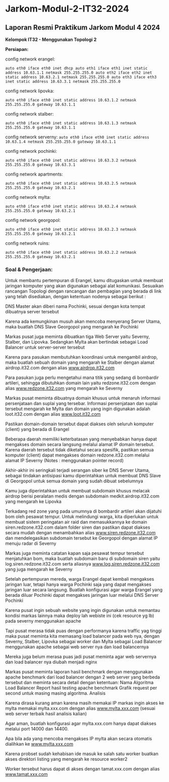 # Jarkom-Modul-2-IT32-2024

## Laporan Resmi Praktikum Jarkom Modul 4 2024

**Kelompok IT32 - Menggunakan Topologi 2**

**Persiapan:**

config network erangel:

  `auto eth0
  iface eth0 inet dhcp
  auto eth1
  iface eth1 inet static
  	address 10.63.1.1
  	netmask 255.255.255.0
  auto eth2
  iface eth2 inet static
  	address 10.63.2.1
  	netmask 255.255.255.0
  auto eth3
  iface eth3 inet static
  	address 10.63.3.1
  	netmask 255.255.255.0`

config network lipovka:

  `auto eth0
  iface eth0 inet static
      address 10.63.1.2
      netmask 255.255.255.0
      gateway 10.63.1.1`

config network stalber:
  
  `auto eth0
  iface eth0 inet static
      address 10.63.1.3
      netmask 255.255.255.0
      gateway 10.63.1.1`

config network serverny:
  `auto eth0
  iface eth0 inet static
      address 10.63.1.4
      netmask 255.255.255.0
      gateway 10.63.1.1`

config network pochinki:
 
  `auto eth0
  iface eth0 inet static
      address 10.63.3.2
      netmask 255.255.255.0
      gateway 10.63.3.1`

config network apartments:
  
  `auto eth0
  iface eth0 inet static
      address 10.63.2.5
      netmask 255.255.255.0
      gateway 10.63.2.1`

config network mylta:

  `auto eth0
  iface eth0 inet static
      address 10.63.2.4
      netmask 255.255.255.0
      gateway 10.63.2.1`
    
config network georgopol:

  `auto eth0
  iface eth0 inet static
      address 10.63.2.3
      netmask 255.255.255.0
      gateway 10.63.2.1`

config network ruins:

  `auto eth0
  iface eth0 inet static
      address 10.63.2.2
      netmask 255.255.255.0
      gateway 10.63.2.1`



### Soal & Pengerjaan:

Untuk membantu pertempuran di Erangel, kamu ditugaskan untuk membuat jaringan komputer yang akan digunakan sebagai alat komunikasi. Sesuaikan rancangan Topologi dengan rancangan dan pembagian yang berada di link yang telah disediakan, dengan ketentuan nodenya sebagai berikut :

DNS Master akan diberi nama Pochinki, sesuai dengan kota tempat dibuatnya server tersebut

Karena ada kemungkinan musuh akan mencoba menyerang Server Utama, maka buatlah DNS Slave Georgopol yang mengarah ke Pochinki

Markas pusat juga meminta dibuatkan tiga Web Server yaitu Severny, Stalber, dan Lipovka. Sedangkan Mylta akan bertindak sebagai Load Balancer untuk server-server tersebut

Karena para pasukan membutuhkan koordinasi untuk mengambil airdrop, maka buatlah sebuah domain yang mengarah ke Stalber dengan alamat airdrop.it32.com dengan alias www.airdrop.it32.com

Para pasukan juga perlu mengetahui mana titik yang sedang di bombardir artileri, sehingga dibutuhkan domain lain yaitu redzone.it32.com dengan alias www.redzone.it32.com yang mengarah ke Severny

Markas pusat meminta dibuatnya domain khusus untuk menaruh informasi persenjataan dan suplai yang tersebar. Informasi persenjataan dan suplai tersebut mengarah ke Mylta dan domain yang ingin digunakan adalah loot.it32.com dengan alias www.loot.it32.com

Pastikan domain-domain tersebut dapat diakses oleh seluruh komputer (client) yang berada di Erangel

Beberapa daerah memiliki keterbatasan yang menyebabkan hanya dapat mengakses domain secara langsung melalui alamat IP domain tersebut. Karena daerah tersebut tidak diketahui secara spesifik, pastikan semua komputer (client) dapat mengakses domain redzone.it32.com melalui alamat IP Severny (Notes : menggunakan pointer record)

Akhir-akhir ini seringkali terjadi serangan siber ke DNS Server Utama, sebagai tindakan antisipasi kamu diperintahkan untuk membuat DNS Slave di Georgopol untuk semua domain yang sudah dibuat sebelumnya

Kamu juga diperintahkan untuk membuat subdomain khusus melacak airdrop berisi peralatan medis dengan subdomain medkit.airdrop.it32.com yang mengarah ke Lipovka

Terkadang red zone yang pada umumnya di bombardir artileri akan dijatuhi bom oleh pesawat tempur. Untuk melindungi warga, kita diperlukan untuk membuat sistem peringatan air raid dan memasukkannya ke domain siren.redzone.it32.com dalam folder siren dan pastikan dapat diakses secara mudah dengan menambahkan alias www.siren.redzone.it32.com dan mendelegasikan subdomain tersebut ke Georgopol dengan alamat IP menuju radar di Severny

Markas juga meminta catatan kapan saja pesawat tempur tersebut menjatuhkan bom, maka buatlah subdomain baru di subdomain siren yaitu log.siren.redzone.it32.com serta aliasnya www.log.siren.redzone.it32.com yang juga mengarah ke Severny

Setelah pertempuran mereda, warga Erangel dapat kembali mengakses jaringan luar, tetapi hanya warga Pochinki saja yang dapat mengakses jaringan luar secara langsung. Buatlah konfigurasi agar warga Erangel yang berada diluar Pochinki dapat mengakses jaringan luar melalui DNS Server Pochinki

Karena pusat ingin sebuah website yang ingin digunakan untuk memantau kondisi markas lainnya maka deploy lah webiste ini (cek resource yg lb) pada severny menggunakan apache

Tapi pusat merasa tidak puas dengan performanya karena traffic yag tinggi maka pusat meminta kita memasang load balancer pada web nya, dengan Severny, Stalber, Lipovka sebagai worker dan Mylta sebagai Load Balancer menggunakan apache sebagai web server nya dan load balancernya

Mereka juga belum merasa puas jadi pusat meminta agar web servernya dan load balancer nya diubah menjadi nginx

Markas pusat meminta laporan hasil benchmark dengan menggunakan apache benchmark dari load balancer dengan 2 web server yang berbeda tersebut dan meminta secara detail dengan ketentuan:
Nama Algoritma Load Balancer
Report hasil testing apache benchmark 
Grafik request per second untuk masing masing algoritma. 
Analisis

Karena dirasa kurang aman karena masih memakai IP markas ingin akses ke mylta memakai mylta.xxx.com dengan alias www.mylta.xxx.com (sesuai web server terbaik hasil analisis kalian)

Agar aman, buatlah konfigurasi agar mylta.xxx.com hanya dapat diakses melalui port 14000 dan 14400.

Apa bila ada yang mencoba mengakses IP mylta akan secara otomatis dialihkan ke www.mylta.xxx.com

Karena probset sudah kehabisan ide masuk ke salah satu worker buatkan akses direktori listing yang mengarah ke resource worker2

Worker tersebut harus dapat di akses dengan tamat.xxx.com dengan alias www.tamat.xxx.com
